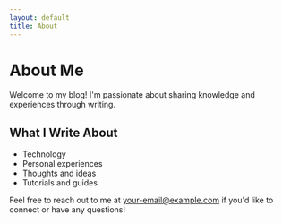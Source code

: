 ```yaml
---
layout: default
title: About
---
```


# About Me

Welcome to my blog! I'm passionate about sharing knowledge and experiences through writing.

## What I Write About

- Technology
- Personal experiences
- Thoughts and ideas
- Tutorials and guides

Feel free to reach out to me at [your-email@example.com](mailto:your-email@example.com) if you'd like to connect or have any questions! 